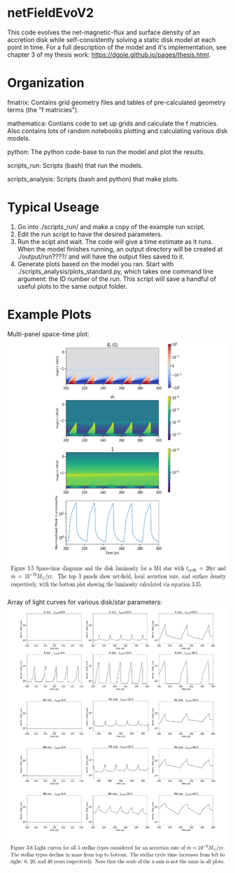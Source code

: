 # netFieldEvoV2

This code evolves the net-magnetic-flux and surface density of an accretion disk while self-consistently solving a static disk model at each point in time.  For a full description of the model and it's implementation, see chapter 3 of my thesis work: https://dgole.github.io/pages/thesis.html.   

# Organization
fmatrix: Contains grid geometry files and tables of pre-calculated geometry terms (the "f matricies").  

mathematica: Contians code to set up grids and calculate the f matricies.  Also contains lots of random notebooks plotting and calculating various disk models.  

python: The python code-base to run the model and plot the results.  

scripts_run: Scripts (bash) that run the models.  

scripts_analysis: Scripts (bash and python) that make plots.  

# Typical Useage
1. Go into ./scripts_run/ and make a copy of the example run script.  
2. Edit the run script to have the desired parameters.  
3. Run the scipt and wait.  The code will give a time estimate as it runs.  When the model finishes running, an output directory will be created at ./output/run????/ and will have the output files saved to it.  
4. Generate plots based on the model you ran.  Start with ./scripts_analysis/plots_standard.py, which takes one command line argument: the ID number of the run.  This script will save a handful of useful plots to the same output folder.    

# Example Plots
Multi-panel space-time plot:  
<img src="./demo_spaceTime.png" width="651" height="578" />  

Array of light curves for various disk/star parameters:  
<img src="./demo_lightCurves.png" width="560" height="597" />  
